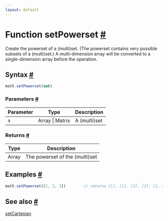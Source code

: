 ```yaml
---
layout: default
---
```


<!-- Note: This file is automatically generated from source code comments. Changes made in this file will be overridden. -->

<h1 id="function-setpowerset">Function setPowerset <a href="#function-setpowerset" title="Permalink">#</a></h1>

Create the powerset of a (multi)set. (The powerset contains very possible subsets of a (multi)set.)
A multi-dimension array will be converted to a single-dimension array before the operation.


<h2 id="syntax">Syntax <a href="#syntax" title="Permalink">#</a></h2>

```js
math.setPowerset(set)
```

<h3 id="parameters">Parameters <a href="#parameters" title="Permalink">#</a></h3>

Parameter | Type | Description
--------- | ---- | -----------
`a` | Array &#124; Matrix | A (multi)set

<h3 id="returns">Returns <a href="#returns" title="Permalink">#</a></h3>

Type | Description
---- | -----------
Array | The powerset of the (multi)set


<h2 id="examples">Examples <a href="#examples" title="Permalink">#</a></h2>

```js
math.setPowerset([1, 2, 3])        // returns [[], [1], [2], [3], [1, 2], [1, 3], [2, 3], [1, 2, 3]]
```


<h2 id="see-also">See also <a href="#see-also" title="Permalink">#</a></h2>

[setCartesian](setCartesian.html)
